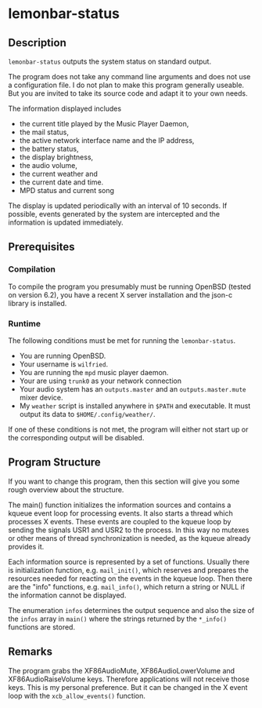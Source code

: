 # lemonbar-status

## Description

`lemonbar-status` outputs the system status on standard output.

The program does not take any command line arguments and does not
use a configuration file. I do not plan to make this program
generally useable. But you are invited to take its source code
and adapt it to your own needs.

The information displayed includes

* the current title played by the Music Player Daemon,
* the mail status,
* the active network interface name and the IP address,
* the battery status,
* the display brightness,
* the audio volume,
* the current weather and
* the current date and time.
* MPD status and current song

The display is updated periodically with an interval of 10
seconds. If possible, events generated by the system are
intercepted and the information is updated immediately.

## Prerequisites

### Compilation

To compile the program you presumably must be running OpenBSD
(tested on version 6.2), you have a recent X server installation
and the json-c library is installed.

### Runtime

The following conditions must be met for running the
`lemonbar-status`.

* You are running OpenBSD.
* Your username is `wilfried`.
* You are running the `mpd` music player daemon.
* Your are using `trunk0` as your network connection
* Your audio system has an `outputs.master` and an
  `outputs.master.mute` mixer device.
* My `weather` script is installed anywhere in `$PATH` and
  executable. It must output its data to `$HOME/.config/weather/`.

If one of these conditions is not met, the program will either
not start up or the corresponding output will be disabled.

## Program Structure

If you want to change this program, then this section will give
you some rough overview about the structure.

The main() function initializes the information sources and
contains a kqueue event loop for processing events. It also
starts a thread which processes X events. These events are
coupled to the kqueue loop by sending the signals USR1 and USR2
to the process. In this way no mutexes or other means of thread
synchronization is needed, as the kqueue already provides it.

Each information source is represented by a set of functions.
Usually there is initialization function, e.g. `mail_init()`, which
reserves and prepares the resources needed for reacting on the
events in the kqueue loop. Then there are the "info" functions,
e.g. `mail_info()`, which return a string or NULL if the
information cannot be displayed.

The enumeration `infos` determines the output sequence and also
the size of the `infos` array in `main()` where the strings
returned by the `*_info()` functions are stored.

## Remarks

The program grabs the XF86AudioMute, XF86AudioLowerVolume and XF86AudioRaiseVolume keys. Therefore applications will not receive those keys. This is my personal preference. But it can be changed in the X event loop with the `xcb_allow_events()` function.
